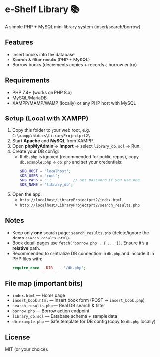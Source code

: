 # e‑Shelf Library 📚

A simple PHP + MySQL mini library system (insert/search/borrow).

## Features
- Insert books into the database
- Search & filter results (PHP + MySQL)
- Borrow books (decrements copies + records a borrow entry)

## Requirements
- PHP 7.4+ (works on PHP 8.x)
- MySQL/MariaDB
- XAMPP/MAMP/WAMP (locally) or any PHP host with MySQL

## Setup (Local with XAMPP)
1) Copy this folder to your web root, e.g.
   `C:\xampp\htdocs\LibraryProjectprt2\`
2) Start **Apache** and **MySQL** from XAMPP.
3) Open **phpMyAdmin** → **Import** → select `library_db.sql` → Run.
4) Create your DB config:
   - If `db.php` is ignored (recommended for public repos), copy `db.example.php` → `db.php` and set your credentials:
     ```php
     $DB_HOST = 'localhost';
     $DB_USER = 'root';
     $DB_PASS = '';          // set password if you use one
     $DB_NAME = 'library_db';
     ```
5) Open the app:
   - `http://localhost/LibraryProjectprt2/index.html`
   - `http://localhost/LibraryProjectprt2/search_results.php`

## Notes
- Keep only **one** search page: `search_results.php` (delete/ignore the demo `search_results.html`).
- Book detail pages use `fetch('borrow.php', { ... })`. Ensure it’s a **relative** path.
- Recommended to centralize DB connection in `db.php` and include it in PHP files with:
  ```php
  require_once __DIR__ . '/db.php';
  ```

## File map (important bits)
- `index.html` — Home page
- `insert_book.html` — Insert book form (POST → `insert_book.php`)
- `search_results.php` — Real DB search & filter
- `borrow.php` — Borrow action endpoint
- `library_db.sql` — Database schema + sample data
- `db.example.php` — Safe template for DB config (copy to `db.php` locally)

## License
MIT (or your choice).
